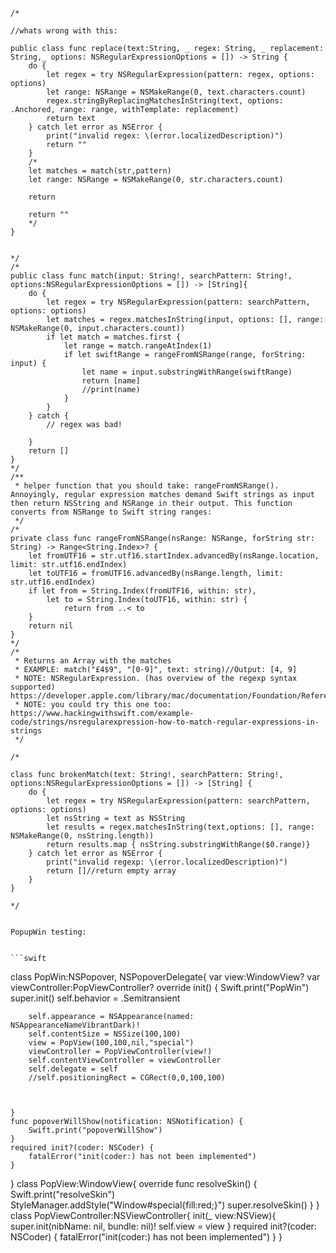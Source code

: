     /*
    
    //whats wrong with this:
    
    public class func replace(text:String, _ regex: String, _ replacement: String,_ options: NSRegularExpressionOptions = []) -> String {
        do {
            let regex = try NSRegularExpression(pattern: regex, options: options)
            let range: NSRange = NSMakeRange(0, text.characters.count)
            regex.stringByReplacingMatchesInString(text, options: .Anchored, range: range, withTemplate: replacement)
            return text
        } catch let error as NSError {
            print("invalid regex: \(error.localizedDescription)")
            return ""
        }
        /*
        let matches = match(str,pattern)
        let range: NSRange = NSMakeRange(0, str.characters.count)
        
        return
        
        return ""
        */
    }
    
    
    */
    /*
    public class func match(input: String!, searchPattern: String!, options:NSRegularExpressionOptions = []) -> [String]{
        do {
            let regex = try NSRegularExpression(pattern: searchPattern, options: options)
            let matches = regex.matchesInString(input, options: [], range: NSMakeRange(0, input.characters.count))
            if let match = matches.first {
                let range = match.rangeAtIndex(1)
                if let swiftRange = rangeFromNSRange(range, forString: input) {
                    let name = input.substringWithRange(swiftRange)
                    return [name]
                    //print(name)
                }
            }
        } catch {
            // regex was bad!
            
        }
        return []
    }
    */
    /**
     * helper function that you should take: rangeFromNSRange(). Annoyingly, regular expression matches demand Swift strings as input then return NSString and NSRange in their output. This function converts from NSRange to Swift string ranges:
     */
    /*
    private class func rangeFromNSRange(nsRange: NSRange, forString str: String) -> Range<String.Index>? {
        let fromUTF16 = str.utf16.startIndex.advancedBy(nsRange.location, limit: str.utf16.endIndex)
        let toUTF16 = fromUTF16.advancedBy(nsRange.length, limit: str.utf16.endIndex)
        if let from = String.Index(fromUTF16, within: str),
            let to = String.Index(toUTF16, within: str) {
                return from ..< to
        }
        return nil
    }
    */
	/*
	 * Returns an Array with the matches 
	 * EXAMPLE: match("£4$9", "[0-9]", text: string)//Output: [4, 9]
	 * NOTE: NSRegularExpression. (has overview of the regexp syntax supported) https://developer.apple.com/library/mac/documentation/Foundation/Reference/NSRegularExpression_Class/index.html
	 * NOTE: you could try this one too: https://www.hackingwithswift.com/example-code/strings/nsregularexpression-how-to-match-regular-expressions-in-strings
     */
    
    /*
    
	class func brokenMatch(text: String!, searchPattern: String!, options:NSRegularExpressionOptions = []) -> [String] {
	    do {
	        let regex = try NSRegularExpression(pattern: searchPattern, options: options)
	        let nsString = text as NSString
	        let results = regex.matchesInString(text,options: [], range: NSMakeRange(0, nsString.length))
	        return results.map { nsString.substringWithRange($0.range)}
	    } catch let error as NSError {
	        print("invalid regexp: \(error.localizedDescription)")
	        return []//return empty array
	    }
	}
    
    */
    
    
    PopupWin testing: 
    
    
    ```swift
class PopWin:NSPopover, NSPopoverDelegate{
    var view:WindowView?
    var viewController:PopViewController?
    override init() {
        Swift.print("PopWin")
        super.init()
        self.behavior = .Semitransient
        
        self.appearance = NSAppearance(named: NSAppearanceNameVibrantDark)!
        self.contentSize = NSSize(100,100)
        view = PopView(100,100,nil,"special")
        viewController = PopViewController(view!)
        self.contentViewController = viewController
        self.delegate = self
        //self.positioningRect = CGRect(0,0,100,100)

        
        
    }
    func popoverWillShow(notification: NSNotification) {
        Swift.print("popoverWillShow")
    }
    required init?(coder: NSCoder) {
        fatalError("init(coder:) has not been implemented")
    }
}
class PopView:WindowView{
    override func resolveSkin() {
        Swift.print("resolveSkin")
        StyleManager.addStyle("Window#special{fill:red;}")
        super.resolveSkin()
    }
}
class PopViewController:NSViewController{
    init(_ view:NSView){
        super.init(nibName: nil, bundle: nil)!
        self.view = view
    }
    required init?(coder: NSCoder) {
        fatalError("init(coder:) has not been implemented")
    }
}
```